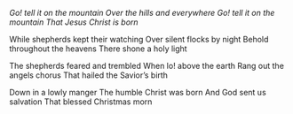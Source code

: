 _Go! tell it on the mountain_
_Over the hills and everywhere_
_Go! tell it on the mountain_
_That Jesus Christ is born_

While shepherds kept their watching
Over silent flocks by night
Behold throughout the heavens
There shone a holy light

The shepherds feared and trembled
When lo! above the earth
Rang out the angels chorus
That hailed the Savior’s birth

Down in a lowly manger
The humble Christ was born
And God sent us salvation
That blessed Christmas morn
